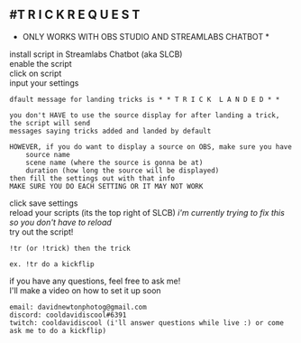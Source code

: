 #T R I C K  R E Q U E S T
--------------------------
* ONLY WORKS WITH OBS STUDIO AND STREAMLABS CHATBOT *

install script in Streamlabs Chatbot (aka SLCB)  
enable the script  
click on script  
input your settings  

	dfault message for landing tricks is * * T R I C K  L A N D E D * *
	
	you don't HAVE to use the source display for after landing a trick, the script will send
	messages saying tricks added and landed by default

	HOWEVER, if you do want to display a source on OBS, make sure you have
		source name
		scene name (where the source is gonna be at)
		duration (how long the source will be displayed)
	then fill the settings out with that info
	MAKE SURE YOU DO EACH SETTING OR IT MAY NOT WORK

click save settings  
reload your scripts (its the top right of SLCB)   *i'm currently trying to fix this so you don't have to reload*  
try out the script!  
	
	!tr (or !trick) then the trick
	
	ex. !tr do a kickflip


if you have any questions, feel free to ask me!  
I'll make a video on how to set it up soon  

	email: davidnewtonphotog@gmail.com  
	discord: cooldavidiscool#6391  
	twitch: cooldavidiscool (i'll answer questions while live :) or come ask me to do a kickflip)  
